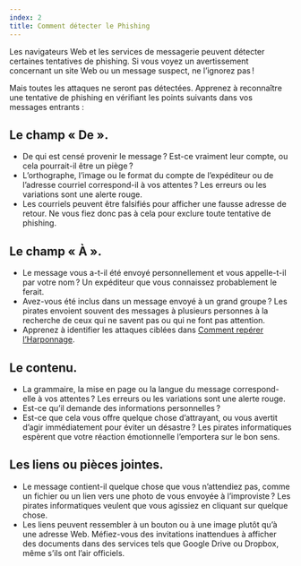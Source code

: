 ```yaml
---
index: 2
title: Comment détecter le Phishing
---
```

Les navigateurs Web et les services de messagerie peuvent détecter certaines tentatives de phishing. Si vous voyez un avertissement concernant un site Web ou un message suspect, ne l’ignorez pas !

Mais toutes les attaques ne seront pas détectées. Apprenez à reconnaître une tentative de phishing en vérifiant les points suivants dans vos messages entrants :

## Le champ « De ».

* De qui est censé provenir le message ? Est-ce vraiment leur compte, ou cela pourrait-il être un piège ?
* L’orthographe, l’image ou le format du compte de l’expéditeur ou de l’adresse courriel correspond-il à vos attentes ? Les erreurs ou les variations sont une alerte rouge.
* Les courriels peuvent être falsifiés pour afficher une fausse adresse de retour. Ne vous fiez donc pas à cela pour exclure toute tentative de phishing.

## Le champ « À ».

* Le message vous a-t-il été envoyé personnellement et vous appelle-t-il par votre nom ? Un expéditeur que vous connaissez probablement le ferait.
* Avez-vous été inclus dans un message envoyé à un grand groupe ? Les pirates envoient souvent des messages à plusieurs personnes à la recherche de ceux qui ne savent pas ou qui ne font pas attention.
* Apprenez à identifier les attaques ciblées dans [Comment repérer l’Harponnage](umbrella://communications/phishing/beginner/s_how-to-spot-spear-phishing.md).

## Le contenu.

   * La grammaire, la mise en page ou la langue du message correspond-elle à vos attentes ? Les erreurs ou les variations sont une alerte rouge.
   * Est-ce qu’il demande des informations personnelles ?
   * Est-ce que cela vous offre quelque chose d’attrayant, ou vous avertit d’agir immédiatement pour éviter un désastre ? Les pirates informatiques espèrent que votre réaction émotionnelle l’emportera sur le bon sens.

## Les liens ou pièces jointes.
* Le message contient-il quelque chose que vous n’attendiez pas, comme un fichier ou un lien vers une photo de vous envoyée à l’improviste ? Les pirates informatiques veulent que vous agissiez en cliquant sur quelque chose.
* Les liens peuvent ressembler à un bouton ou à une image plutôt qu’à une adresse Web. Méfiez-vous des invitations inattendues à afficher des documents dans des services tels que Google Drive ou Dropbox, même s’ils ont l’air officiels.

